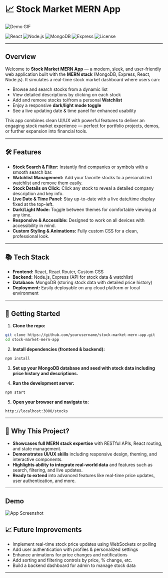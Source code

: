# 📈 Stock Market MERN App

![Demo GIF](https://user-images.githubusercontent.com/youruserid/your-demo-gif.gif)

![React](https://img.shields.io/badge/React-17.0.2-blue?logo=react&logoColor=61DAFB)
![Node.js](https://img.shields.io/badge/Node.js-16.x-green?logo=node.js&logoColor=white)
![MongoDB](https://img.shields.io/badge/MongoDB-4.4.6-green?logo=mongodb)
![Express](https://img.shields.io/badge/Express-4.x-black)
![License](https://img.shields.io/badge/license-MIT-blue)

---

## Overview

Welcome to **Stock Market MERN App** — a modern, sleek, and user-friendly web application built with the **MERN stack** (MongoDB, Express, React, Node.js). It simulates a real-time stock market dashboard where users can:

- Browse and search stocks from a dynamic list
- View detailed descriptions by clicking on each stock
- Add and remove stocks to/from a personal **Watchlist**
- Enjoy a responsive **dark/light mode toggle**
- See a live updating date & time panel for enhanced usability

This app combines clean UI/UX with powerful features to deliver an engaging stock market experience — perfect for portfolio projects, demos, or further expansion into financial tools.

---

## 🛠️ Features

- **Stock Search & Filter:** Instantly find companies or symbols with a smooth search bar.
- **Watchlist Management:** Add your favorite stocks to a personalized watchlist and remove them easily.
- **Stock Details on Click:** Click any stock to reveal a detailed company description and key info.
- **Live Date & Time Panel:** Stay up-to-date with a live date/time display fixed at the top-left.
- **Dark/Light Mode:** Toggle between themes for comfortable viewing at any time.
- **Responsive & Accessible:** Designed to work on all devices with accessibility in mind.
- **Custom Styling & Animations:** Fully custom CSS for a clean, professional look.

---

## 📚 Tech Stack

- **Frontend:** React, React Router, Custom CSS
- **Backend:** Node.js, Express (API for stock data & watchlist)
- **Database:** MongoDB (storing stock data with detailed price history)
- **Deployment:** Easily deployable on any cloud platform or local environment

---

## 🚀 Getting Started

1. **Clone the repo:**

```bash
git clone https://github.com/yourusername/stock-market-mern-app.git
cd stock-market-mern-app
````

2. **Install dependencies (frontend & backend):**

```bash
npm install
```

3. **Set up your MongoDB database and seed with stock data including price history and descriptions.**

4. **Run the development server:**

```bash
npm start
```

5. **Open your browser and navigate to:**

```
http://localhost:3000/stocks
```

---

## 🎯 Why This Project?

* **Showcases full MERN stack expertise** with RESTful APIs, React routing, and state management.
* **Demonstrates UI/UX skills** including responsive design, theming, and interactive components.
* **Highlights ability to integrate real-world data** and features such as search, filtering, and live updates.
* **Ready to extend** into advanced features like real-time price updates, user authentication, and more.

---
## Demo

![App Screenshot](https://via.placeholder.com/600x400.png?text=App+Screenshot)



## 📈 Future Improvements

* Implement real-time stock price updates using WebSockets or polling
* Add user authentication with profiles & personalized settings
* Enhance animations for price changes and notifications
* Add sorting and filtering controls by price, % change, etc.
* Build a backend dashboard for admin to manage stock data

---


